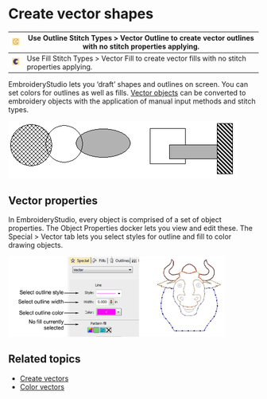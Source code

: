 # Create vector shapes

| ![VectorOutline.png](assets/VectorOutline.png) | Use Outline Stitch Types > Vector Outline to create vector outlines with no stitch properties applying. |
| ---------------------------------------------- | ------------------------------------------------------------------------------------------------------- |
| ![VectorFill.png](assets/VectorFill.png)       | Use Fill Stitch Types > Vector Fill to create vector fills with no stitch properties applying.          |

EmbroideryStudio lets you ‘draft’ shapes and outlines on screen. You can set colors for outlines as well as fills. [Vector objects](../../glossary/glossary) can be converted to embroidery objects with the application of manual input methods and stitch types.

![summary_-_create00019.png](assets/summary_-_create00019.png)

## Vector properties

In EmbroideryStudio, every object is comprised of a set of object properties. The Object Properties docker lets you view and edit these. The Special > Vector tab lets you select styles for outline and fill to color drawing objects.

![VectorObjectsColoringOutlines.png](assets/VectorObjectsColoringOutlines.png)

## Related topics

- [Create vectors](../../Automatic/vectors/Create_vectors)
- [Color vectors](../../Automatic/vectors/Color_vectors)
